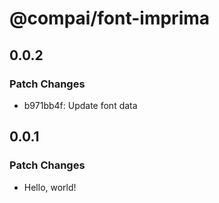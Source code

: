 # @compai/font-imprima

## 0.0.2

### Patch Changes

- b971bb4f: Update font data

## 0.0.1

### Patch Changes

- Hello, world!
